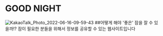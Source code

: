 # GOOD NIGHT
![KakaoTalk_Photo_2022-06-16-09-59-43](https://user-images.githubusercontent.com/105096793/173969394-5b6ec9ea-8f2a-4cba-8d39-9d46ae20d4ad.png)
##어떻게 해야 '좋은' 잠을 잘 수 있을까!?
잠이 필요한 분들을 위해서 정보를 공유할 수 있는 웹사이트입니다
